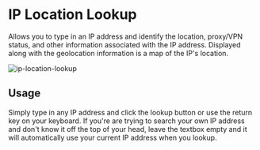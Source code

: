 # IP Location Lookup

Allows you to type in an IP address and identify the location, proxy/VPN status, and other information associated with the IP address. Displayed along with the geolocation information is a map of the IP's location.

![ip-location-lookup](https://user-images.githubusercontent.com/40510223/166164925-b58b6cc7-c55c-4149-bb32-da04d97f25ac.png)

## Usage
Simply type in any IP address and click the lookup button or use the return key on your keyboard. If you're are trying to search your own IP address and don't know it off the top of your head, leave the textbox empty and it will automatically use your current IP address when you lookup.
